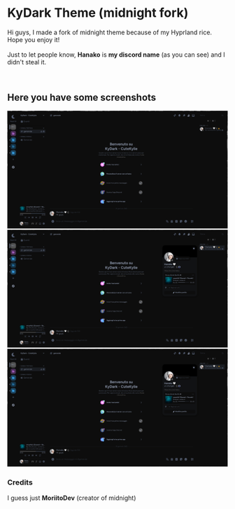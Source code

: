 # KyDark Theme (midnight fork)
Hi guys, I made a fork of midnight theme because of my Hyprland rice. Hope you enjoy it! <br> <br>
Just to let people know, **Hanako** is **my discord name** (as you can see) and I didn't steal it.

<br>

## Here you have some screenshots
<img src="https://github.com/cutekylie/kydark/blob/master/main/screen1.png" alt="screen1.png" /> 
<img src="https://github.com/cutekylie/kydark/blob/master/main/screen2.png" alt="screen2.png" /> 
<img src="https://github.com/cutekylie/kydark/blob/master/main/screen3.png" alt="screen3.png" /> 

<br>

### Credits
I guess just **MoriitoDev** (creator of midnight)
